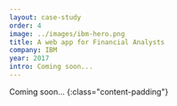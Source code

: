 ```yaml
---
layout: case-study
order: 4
image: ../images/ibm-hero.png
title: A web app for Financial Analysts
company: IBM
year: 2017
intro: Coming soon...
---
```


Coming soon...
{:class="content-padding"}